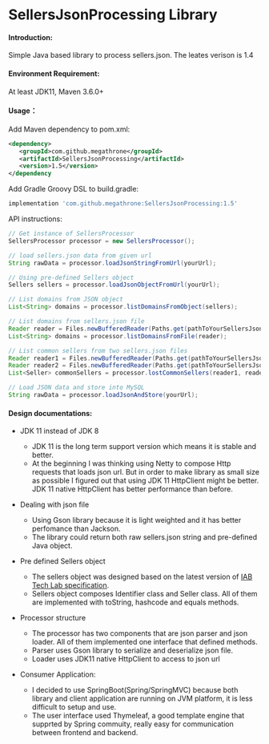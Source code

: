 # SellersJsonProcessing Library
#### Introduction:

Simple Java based library to process sellers.json. The leates verison is 1.4

#### Environment Requirement:

At least JDK11, Maven 3.6.0+

#### Usage：
Add Maven dependency to pom.xml:
```xml
<dependency>
   <groupId>com.github.megathrone</groupId>
   <artifactId>SellersJsonProcessing</artifactId>
   <version>1.5</version>
</dependency
```
Add Gradle Groovy DSL to build.gradle:
```groovy
implementation 'com.github.megathrone:SellersJsonProcessing:1.5'
```
API instructions:

```java
// Get instance of SellersProcessor
SellersProcessor processor = new SellersProcessor();

// load sellers.json data from given url
String rawData = processor.loadJsonStringFromUrl(yourUrl);

// Using pre-defined Sellers object
Sellers sellers = processor.loadJsonObjectFromUrl(yourUrl);

// List domains from JSON object
List<String> domains = processor.listDomainsFromObject(sellers);

// List domains from sellers.json file
Reader reader = Files.newBufferedReader(Paths.get(pathToYourSellersJsonFile));
List<String> domains = processor.listDomainsFromFile(reader);

// List common sellers from two sellers.json files
Reader reader1 = Files.newBufferedReader(Paths.get(pathToYourSellersJsonFile));
Reader reader2 = Files.newBufferedReader(Paths.get(pathToYourSellersJsonFile));
List<Seller> commonSellers = processor.lostCommonSellers(reader1, reader2);

// Load JSON data and store into MySQL
String rawData = processor.loadJsonAndStore(yourUrl);
```

#### Design documentations:

* JDK 11 instead of JDK 8
  * JDK 11 is the long term support version which means it is stable and better.
  * At the beginning I was thinking using Netty to compose Http requests that loads json url. But in order to make library as small size as possible I figured out that using JDK 11 HttpClient might be better. JDK 11 native HttpClient has better performance than before.

* Dealing with json file
  * Using Gson library because it is light weighted and it has better perfomance than Jackson.
  * The library could return both raw sellers.json string and pre-defined Java object.
* Pre defined Sellers object
  * The sellers object was designed based on the latest version of [IAB Tech Lab specification](https://iabtechlab.com/wp-content/uploads/2019/07/Sellers.json_Final.pdf).
  * Sellers object composes Identifier class and Seller class. All of them are implemented with toString, hashcode and equals methods.
* Processor structure
  * The processor has two components that are json parser and json loader. All of them implemented one interface that defined methods.
  * Parser uses Gson library to serialize and deserialize json file.
  * Loader uses JDK11 native HttpClient to access to json url
* Consumer Application:
  * I decided to use SpringBoot(Spring/SpringMVC) because both library and client application are running on JVM platform, it is less difficult to setup and use.
  * The user interface used Thymeleaf, a good template engine that supprted by Spring commuity, really easy for communication between frontend and backend.
